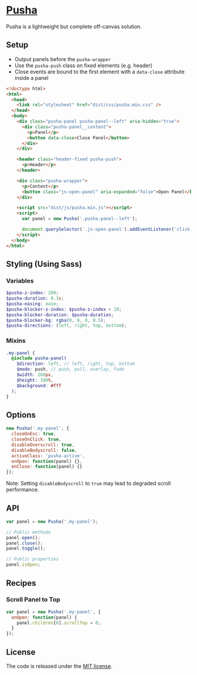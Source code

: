# [Pusha](https://slavanga.github.io/pusha/)

Pusha is a lightweight but complete off-canvas solution.


## Setup

* Output panels before the ```pusha-wrapper```
* Use the ```pusha-push``` class on fixed elements (e.g. header)
* Close events are bound to the first element with a ```data-close``` attribute inside a panel

```html
<!doctype html>
<html>
  <head>
    <link rel="stylesheet" href="dist/css/pusha.min.css" />
  </head>
  <body>
    <div class="pusha-panel pusha-panel--left" aria-hidden="true">
      <div class="pusha-panel__content">
        <p>Panel</p>
        <button data-close>Close Panel</button>
      </div>
    </div>

    <header class="header-fixed pusha-push">
      <p>Header</p>
    </header>

    <div class="pusha-wrapper">
      <p>Content</p>
      <button class="js-open-panel" aria-expanded="false">Open Panel</button>
    </div>

    <script src="dist/js/pusha.min.js"></script>
    <script>
      var panel = new Pusha('.pusha-panel--left');

      document.querySelector('.js-open-panel').addEventListener('click', panel.open);
    </script>
  </body>
</html>
```

## Styling (Using Sass)

### Variables

```scss
$pusha-z-index: 200;
$pusha-duration: 0.3s;
$pusha-easing: ease;
$pusha-blocker-z-index: $pusha-z-index + 10;
$pusha-blocker-duration: $pusha-duration;
$pusha-blocker-bg: rgba(0, 0, 0, 0.5);
$pusha-directions: (left, right, top, bottom);
```

### Mixins

```scss
.my-panel {
  @include pusha-panel(
    $direction: left, // left, right, top, bottom
    $mode: push, // push, pull, overlay, fade
    $width: 260px,
    $height: 100%,
    $background: #fff
  );
}
```


## Options

```js
new Pusha('.my-panel', {
  closeOnEsc: true,
  closeOnClick: true,
  disableOverscroll: true,
  disableBodyscroll: false,
  activeClass: 'pusha-active',
  onOpen: function(panel) {},
  onClose: function(panel) {}
});
```

Note: Setting ```disableBodyscroll``` to ```true``` may lead to degraded scroll performance.


## API
```js
var panel = new Pusha('.my-panel');

// Public methods
panel.open();
panel.close();
panel.toggle();

// Public properties
panel.isOpen;
```


## Recipes

### Scroll Panel to Top

```js
var panel = new Pusha('.my-panel', {
  onOpen: function(panel) {
    panel.children[0].scrollTop = 0;
  }
});
```


## License
The code is released under the [MIT license](https://github.com/slavanga/pusha/blob/master/LICENSE).
